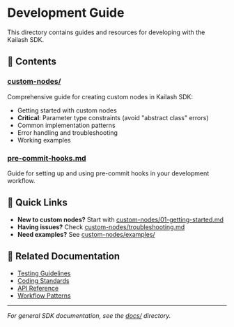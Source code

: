 # Development Guide

This directory contains guides and resources for developing with the Kailash SDK.

## 📁 Contents

### [custom-nodes/](custom-nodes/)
Comprehensive guide for creating custom nodes in Kailash SDK:
- Getting started with custom nodes
- **Critical**: Parameter type constraints (avoid "abstract class" errors)
- Common implementation patterns
- Error handling and troubleshooting
- Working examples

### [pre-commit-hooks.md](pre-commit-hooks.md)
Guide for setting up and using pre-commit hooks in your development workflow.

## 🚀 Quick Links

- **New to custom nodes?** Start with [custom-nodes/01-getting-started.md](custom-nodes/01-getting-started.md)
- **Having issues?** Check [custom-nodes/troubleshooting.md](custom-nodes/troubleshooting.md)
- **Need examples?** See [custom-nodes/examples/](custom-nodes/examples/)

## 📖 Related Documentation

- [Testing Guidelines](../instructions/testing-guidelines.md)
- [Coding Standards](../instructions/coding-standards.md)
- [API Reference](../reference/api/)
- [Workflow Patterns](../reference/pattern-library/)

---

*For general SDK documentation, see the [docs/](../../docs/) directory.*